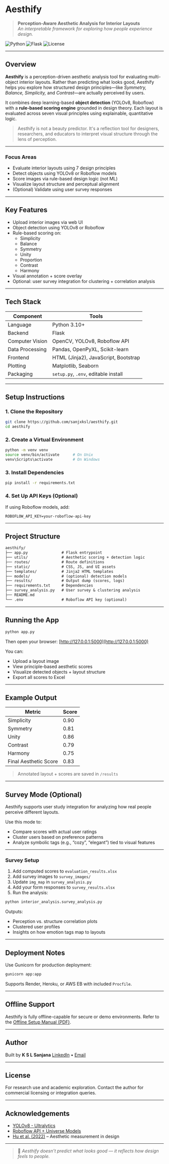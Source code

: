 # Aesthify

> **Perception-Aware Aesthetic Analysis for Interior Layouts**  
> *An interpretable framework for exploring how people experience design.*

![Python](https://img.shields.io/badge/Python-3.10+-blue.svg)
![Flask](https://img.shields.io/badge/Flask-Framework-red.svg)
![License](https://img.shields.io/badge/License-MIT-green.svg)

---

## Overview

**Aesthify** is a perception-driven aesthetic analysis tool for evaluating multi-object interior layouts. Rather than predicting what looks good, Aesthify helps you explore how structured design principles—like *Symmetry, Balance, Simplicity,* and *Contrast*—are actually perceived by users.

It combines deep learning-based **object detection** (YOLOv8, Roboflow) with a **rule-based scoring engine** grounded in design theory. Each layout is evaluated across seven visual principles using explainable, quantitative logic.

> Aesthify is not a beauty predictor. It's a reflection tool for designers, researchers, and educators to interpret visual structure through the lens of perception.

---

### Focus Areas

- Evaluate interior layouts using 7 design principles
- Detect objects using YOLOv8 or Roboflow models
- Score images via rule-based design logic (not ML)
- Visualize layout structure and perceptual alignment
- (Optional) Validate using user survey responses

---

## Key Features

- Upload interior images via web UI  
- Object detection using YOLOv8 or Roboflow  
- Rule-based scoring on:
  - Simplicity
  - Balance
  - Symmetry
  - Unity
  - Proportion
  - Contrast
  - Harmony
- Visual annotation + score overlay  
- Optional: user survey integration for clustering + correlation analysis

---

## Tech Stack

| Component        | Tools                                 |
|------------------|----------------------------------------|
| Language         | Python 3.10+                           |
| Backend          | Flask                                  |
| Computer Vision  | OpenCV, YOLOv8, Roboflow API           |
| Data Processing  | Pandas, OpenPyXL, Scikit-learn         |
| Frontend         | HTML (Jinja2), JavaScript, Bootstrap   |
| Plotting         | Matplotlib, Seaborn                    |
| Packaging        | `setup.py`, `.env`, editable install   |

---

## Setup Instructions

### 1. Clone the Repository

```bash
git clone https://github.com/sanjxksl/aesthify.git
cd aesthify
````

### 2. Create a Virtual Environment

```bash
python -m venv venv
source venv/bin/activate      # On Unix
venv\Scripts\activate         # On Windows
```

### 3. Install Dependencies

```bash
pip install -r requirements.txt
```

### 4. Set Up API Keys (Optional)

If using Roboflow models, add:

```env
ROBOFLOW_API_KEY=your-roboflow-api-key
```

---

## Project Structure

```txt
aesthify/
├── app.py               # Flask entrypoint
├── utils/               # Aesthetic scoring + detection logic
├── routes/              # Route definitions
├── static/              # CSS, JS, and UI assets
├── templates/           # Jinja2 HTML templates
├── models/              # (optional) detection models
├── results/             # Output dump (scores, logs)
├── requirements.txt     # Dependencies
├── survey_analysis.py   # User survey & clustering analysis
├── README.md
└── .env                 # Roboflow API key (optional)
```

---

## Running the App

```bash
python app.py
```

Then open your browser:
[http://127.0.0.1:5000](http://127.0.0.1:5000)

You can:

* Upload a layout image
* View principle-based aesthetic scores
* Visualize detected objects + layout structure
* Export all scores to Excel

---

## Example Output

| Metric                | Score |
| --------------------- | ----- |
| Simplicity            | 0.90  |
| Symmetry              | 0.81  |
| Unity                 | 0.86  |
| Contrast              | 0.79  |
| Harmony               | 0.75  |
| Final Aesthetic Score | 0.83  |

> Annotated layout + scores are saved in `/results`

---

## Survey Mode (Optional)

Aesthify supports user study integration for analyzing how real people perceive different layouts.

Use this mode to:

* Compare scores with actual user ratings
* Cluster users based on preference patterns
* Analyze symbolic tags (e.g., “cozy”, “elegant”) tied to visual features

---

### Survey Setup

1. Add computed scores to `evaluation_results.xlsx`
2. Add survey images to `survey_images/`
3. Update `img_map` in `survey_analysis.py`
4. Add your form responses to `survey_results.xlsx`
5. Run the analysis:

```bash
python interior_analysis.survey_analysis.py
```

Outputs:

* Perception vs. structure correlation plots
* Clustered user profiles
* Insights on how emotion tags map to layouts

---

## Deployment Notes

Use Gunicorn for production deployment:

```bash
gunicorn app:app
```

Supports Render, Heroku, or AWS EB with included `Procfile`.

---

## Offline Support

Aesthify is fully offline-capable for secure or demo environments.
Refer to the [Offline Setup Manual (PDF)](Aesthify_Full_Offline_Setup_and_Operation_Manual.pdf).

---

## Author

Built by **K S L Sanjana**
[LinkedIn](https://linkedin.com/in/sanjanaksl) • [Email](mailto:sanjxksl@gmail.com)

---

## License

For research use and academic exploration.
Contact the author for commercial licensing or integration queries.

---

## Acknowledgements

* [YOLOv8 - Ultralytics](https://github.com/ultralytics/ultralytics)
* [Roboflow API + Universe Models](https://roboflow.com/)
* [Hu et al. (2022)](https://doi.org/10.1016/j.aei.2022.101644) – Aesthetic measurement in design

---

> 💬 *Aesthify doesn’t predict what looks good — it reflects how design feels to people.*

